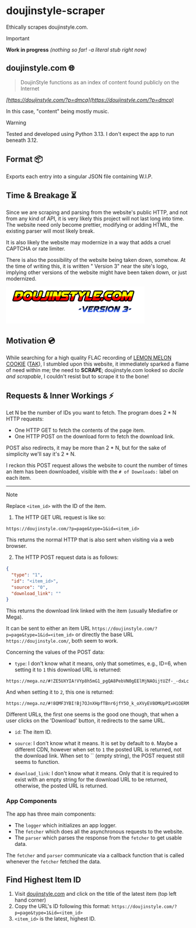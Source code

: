 # doujinstyle-scraper

Ethically scrapes doujinstyle.com.

> [!IMPORTANT]
> **Work in progress** *(nothing so far! -a literal stub right now)*

## doujinstyle.com 🌐

> DoujinStyle functions as an index of content found publicly on the Internet

*[https://doujinstyle.com/?p=dmca](https://doujinstyle.com/?p=dmca)*

In this case, "content" being mostly music.

> [!WARNING]
> Tested and developed using Python 3.13. I don't expect the app to run beneath 3.12.

## Format 📦

Exports each entry into a singular JSON file containing W.I.P.

## Time & Breakage ⏳

Since we are scraping and parsing from the website's public HTTP, and not from any kind of API, it is very likely this
project will not
last long into time. The website need only become prettier, modifying or adding HTML, the existing parser will most
likely break.

It is also likely the website may modernize in a way that adds a cruel CAPTCHA or rate limiter.

There is also the possibility of the website being taken down, somehow. At the time of writing this, it is written "
Version 3" near the
site's logo, implying other versions of the website might have been taken down, or just modernized.

![doujinstyle site logo](./doujinstyle-logo.png)

## Motivation 💿

While searching for a high quality FLAC recording
of [LEMON MELON COOKIE](https://youtu.be/5l8VZEyNRH8) ([TAK](https://www.youtube.com/channel/UCktjMRvuBnE_XLVWIMa2H1w)),
I stumbled upon this website, it immediately sparked a flame of need within me; the need to **SCRAPE**; doujinstyle.com
looked so *docile and scrapable*, I couldn't resist but to scrape it to the bone!

## Requests & Inner Workings ⚡

Let N be the number of IDs you want to fetch.
The program does 2 * N HTTP requests:

* One HTTP GET to fetch the contents of the page item.
* One HTTP POST on the download form to fetch the download link.

POST also redirects, it may be more than 2 * N, but for the sake of simplicity we'll say it's 2 * N.

I reckon this POST request allows the website to count the number of times an item has been downloaded,
visible with the `# of Downloads:` label on each item.

---

> [!NOTE]
> Replace `<item_id>` with the ID of the item.

1. The HTTP GET URL request is like so:

```text
https://doujinstyle.com/?p=page&type=1&id=<item_id>
```

This returns the normal HTTP that is also sent when visiting via a web browser.

2. The HTTP POST request data is as follows:

```json
{
  "type": "1",
  "id": "<item_id>",
  "source": "0",
  "download_link": ""
}
```

This returns the download link linked with the item (usually Mediafire or Mega).

It can be sent to either an item URL `https://doujinstyle.com/?p=page&type=1&id=<item_id>` or directly
the base URL `https://doujinstyle.com/`, both seem to work.

Concerning the values of the POST data:

* `type`: I don't know what it means, only that sometimes, e.g., ID=6, when setting it to `1`
  this download URL is returned:

```text
https://mega.nz/#!ZE5UXYIA!VYp8h5mG1_pgQA8PebVN0gEElMjNAOijtUZf-_-dxLc
```  

And when setting it to `2`, this one is returned:

```text
https://mega.nz/#!8QMF3YBI!Bj7OJnXHpfTBnr6jfY5O_k_oXVyEV8OMUpPIxH1OERM
```  

Different URLs, the first one seems is the good one though, that when a user clicks on the 'Download' button,
it redirects to the same URL.

* `id`: The item ID.

* `source`: I don't know what it means. It is set by default to `0`. Maybe a different CDN, however when
  set to `1` the posted URL is returned, not the download link. When set to `` (empty string), the POST
  request still seems to function.

* `download_link`: I don't know what it means. Only that it is required to exist with an empty string for
  the download URL to be returned, otherwise, the posted URL is returned.

### App Components

The app has three main components:

* The `logger` which initializes an app logger.
* The `fetcher` which does all the asynchronous requests to the website.
* The `parser` which parses the response from the `fetcher` to get usable data.

The `fetcher` and `parser` communicate via a callback function that is called whenever the `fetcher` fetched
the data.

## Find Highest Item ID

1. Visit [doujinstyle.com](https://doujinstyle.com/) and click on the title of the latest item (top left hand corner)
2. Copy the URL's ID following this format: `https://doujinstyle.com/?p=page&type=1&id=<item_id>`
3. `<item_id>` is the latest, highest ID.

